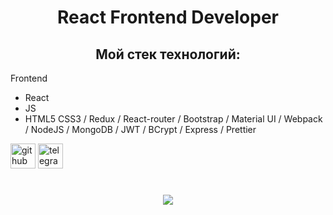 # <div align="center">React Frontend Developer</div>

## <div align="center">Мой стек технологий: <br/>
Frontend <br/> 
  - React
  - JS
  - HTML5 CSS3 / Redux / React-router / Bootstrap / Material UI / Webpack / NodeJS / MongoDB / JWT / BCrypt / Express / Prettier</div>



[<img src='https://cdn.jsdelivr.net/npm/simple-icons@3.0.1/icons/github.svg' alt='github' height='40'>](https://github.com/zxcviolence)  [<img src='https://cdn.jsdelivr.net/npm/simple-icons@3.0.1/icons/telegram.svg' alt='telegram' height='40'>](t.me/Yakubov775)  

# <div align="center">![](https://github-readme-stats.vercel.app/api/top-langs/?username=zxcviolence&theme=dark&hide_border=true&include_all_commits=false&count_private=false&layout=compact)</div>


